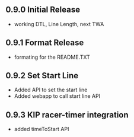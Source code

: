 ## 0.9.0 Initial Release
+ working DTL, Line Length, next TWA
## 0.9.1 Format Release
+ formating for the README.TXT
## 0.9.2 Set Start Line
+ Added API to set the start line
+ Added webapp to call start line API
## 0.9.3 KIP racer-timer integration
 + added timeToStart API